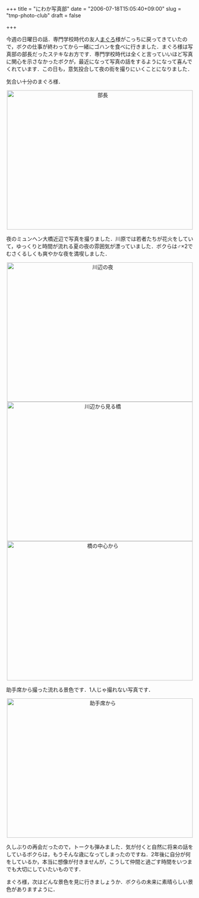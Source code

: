 +++
title = "にわか写真部"
date = "2006-07-18T15:05:40+09:00"
slug = "tmp-photo-club"
draft = false

+++

<p>今週の日曜日の話．専門学校時代の友人<a href="http://d.hatena.ne.jp/Maguro/">まぐろ</a>様がこっちに戻ってきていたので，ボクの仕事が終わってから一緒にゴハンを食べに行きました．まぐろ様は写真部の部長だったステキなお方です．専門学校時代は全くと言っていいほど写真に関心を示さなかったボクが，最近になって写真の話をするようになって喜んでくれています．この日も，意気投合して夜の街を撮りにいくことになりました．</p>
<p>気合い十分のまぐろ様．<br />
<center><a href="http://www.flickr.com/photos/june29/190880462/" title="Photo Sharing"><img src="http://static.flickr.com/73/190880462_490802678c.jpg" width="500" height="375" alt="部長" border="none" /></a></center></p>
<p>夜のミュンヘン大橋近辺で写真を撮りました．川原では若者たちが花火をしていて，ゆっくりと時間が流れる夏の夜の雰囲気が漂っていました．ボクらは♂×2でむさくるしくも爽やかな夜を満喫しました．<br />
<center><a href="http://www.flickr.com/photos/june29/190880570/" title="Photo Sharing"><img src="http://static.flickr.com/78/190880570_0402ac3ab7.jpg" width="500" height="375" alt="川辺の夜" border="none" /></a><br />
<a href="http://www.flickr.com/photos/june29/190880607/" title="Photo Sharing"><img src="http://static.flickr.com/75/190880607_071c71aa1e.jpg" width="500" height="375" alt="川辺から見る橋" border="none" /></a><br />
<a href="http://www.flickr.com/photos/june29/190880665/" title="Photo Sharing"><img src="http://static.flickr.com/52/190880665_588ec8fef2.jpg" width="500" height="375" alt="橋の中心から" border="none" /></a></center></p>
<p>助手席から撮った流れる景色です．1人じゃ撮れない写真です．<br />
<center><a href="http://www.flickr.com/photos/june29/190880423/" title="Photo Sharing"><img src="http://static.flickr.com/54/190880423_4ca9c94379.jpg" width="500" height="375" alt="助手席から" border="none" /></a></center></p>
<p>久しぶりの再会だったので，トークも弾みました．気が付くと自然に将来の話をしているボクらは，もうそんな歳になってしまったのですね．2年後に自分が何をしているか，本当に想像が付きませんが，こうして仲間と過ごす時間をいつまでも大切にしていたいものです．</p>
<p>まぐろ様，次はどんな景色を見に行きましょうか．ボクらの未来に素晴らしい景色がありますように．</p>
